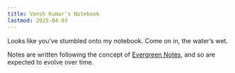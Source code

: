 ```yaml
---
title: Vansh Kumar's Notebook
lastmod: 2025-04-03
---
```

Looks like you’ve stumbled onto my notebook. Come on in, the water’s wet.

Notes are written following the concept of [Evergreen Notes](https://notes.andymatuschak.org/z5E5QawiXCMbtNtupvxeoEX), and so are expected to evolve over time.